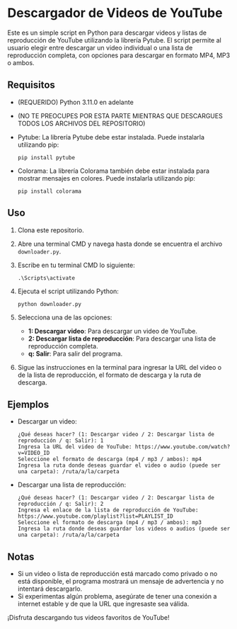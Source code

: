 # Descargador de Videos de YouTube

Este es un simple script en Python para descargar videos y listas de reproducción de YouTube utilizando la librería Pytube. El script permite al usuario elegir entre descargar un video individual o una lista de reproducción completa, con opciones para descargar en formato MP4, MP3 o ambos.

## Requisitos

- (REQUERIDO) Python 3.11.0 en adelante

- (NO TE PREOCUPES POR ESTA PARTE MIENTRAS QUE DESCARGUES TODOS LOS ARCHIVOS DEL REPOSITORIO)

- Pytube: La librería Pytube debe estar instalada. Puede instalarla utilizando pip:

    ```
    pip install pytube
    ```

- Colorama: La librería Colorama también debe estar instalada para mostrar mensajes en colores. Puede instalarla utilizando pip:

    ```
    pip install colorama
    ```

## Uso

1. Clona este repositorio.
2. Abre una terminal CMD y navega hasta donde se encuentra el archivo `downloader.py`.
3. Escribe en tu terminal CMD lo siguiente:

    ```
    .\Scripts\activate
    ```

4. Ejecuta el script utilizando Python:

    ```
    python downloader.py
    ```

5. Selecciona una de las opciones:

    - **1: Descargar video**: Para descargar un video de YouTube.
    - **2: Descargar lista de reproducción**: Para descargar una lista de reproducción completa.
    - **q: Salir**: Para salir del programa.

6. Sigue las instrucciones en la terminal para ingresar la URL del video o de la lista de reproducción, el formato de descarga y la ruta de descarga.

## Ejemplos

- Descargar un video:

    ```
    ¿Qué deseas hacer? (1: Descargar video / 2: Descargar lista de reproducción / q: Salir): 1
    Ingresa la URL del video de YouTube: https://www.youtube.com/watch?v=VIDEO_ID
    Seleccione el formato de descarga (mp4 / mp3 / ambos): mp4
    Ingresa la ruta donde deseas guardar el video o audio (puede ser una carpeta): /ruta/a/la/carpeta
    ```

- Descargar una lista de reproducción:

    ```
    ¿Qué deseas hacer? (1: Descargar video / 2: Descargar lista de reproducción / q: Salir): 2
    Ingresa el enlace de la lista de reproducción de YouTube: https://www.youtube.com/playlist?list=PLAYLIST_ID
    Seleccione el formato de descarga (mp4 / mp3 / ambos): mp3
    Ingresa la ruta donde deseas guardar los videos o audios (puede ser una carpeta): /ruta/a/la/carpeta
    ```

## Notas

- Si un video o lista de reproducción está marcado como privado o no está disponible, el programa mostrará un mensaje de advertencia y no intentará descargarlo.
- Si experimentas algún problema, asegúrate de tener una conexión a internet estable y de que la URL que ingresaste sea válida.

¡Disfruta descargando tus videos favoritos de YouTube!
